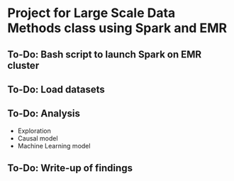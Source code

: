 # Project for Large Scale Data Methods class using Spark and EMR

## To-Do: Bash script to launch Spark on EMR cluster
## To-Do: Load datasets
## To-Do: Analysis
  - Exploration
  - Causal model
  - Machine Learning model
## To-Do: Write-up of findings
